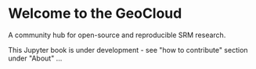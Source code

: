 # Welcome to the GeoCloud

A community hub for open-source and reproducible SRM research. 

 
This Jupyter book is under development - see "how to contribute" section under "About"
... 




```{tableofcontents}
```

